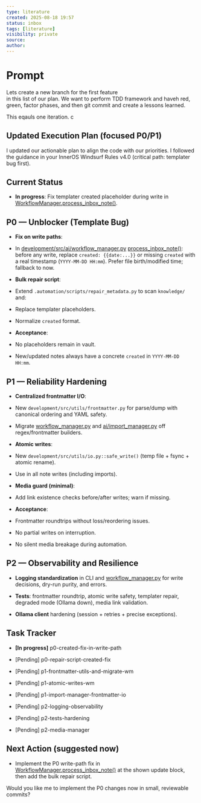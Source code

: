 ```yaml
---
type: literature
created: 2025-08-18 19:57
status: inbox
tags: [literature]
visibility: private
source: 
author: 
---
```

# Prompt

Lets create a new branch for the first feature  
in this list of our plan. We want to perform TDD framework and haveh red, green, factor phases, and then git commit and create a lessons learned. 

This eqauls one iteration. c
## Updated Execution Plan (focused P0/P1)

  

I updated our actionable plan to align the code with our priorities. I followed the guidance in your InnerOS Windsurf Rules v4.0 (critical path: templater bug first).

  

## Current Status

- __In progress__: Fix templater created placeholder during write in [WorkflowManager.process_inbox_note()](cci:1://file:///Users/thaddius/repos/inneros-zettelkasten/development/src/ai/workflow_manager.py:84:4-293:22).

  

## P0 — Unblocker (Template Bug)

- __Fix on write paths__:

- In [development/src/ai/workflow_manager.py](cci:7://file:///Users/thaddius/repos/inneros-zettelkasten/development/src/ai/workflow_manager.py:0:0-0:0) [process_inbox_note()](cci:1://file:///Users/thaddius/repos/inneros-zettelkasten/development/src/ai/workflow_manager.py:84:4-293:22): before any write, replace `created: {{date:...}}` or missing `created` with a real timestamp (`YYYY-MM-DD HH:mm`). Prefer file birth/modified time; fallback to now.

- __Bulk repair script__:

- Extend `.automation/scripts/repair_metadata.py` to scan `knowledge/` and:

- Replace templater placeholders.

- Normalize `created` format.

- __Acceptance__:

- No placeholders remain in vault.

- New/updated notes always have a concrete `created` in `YYYY-MM-DD HH:mm`.

  

## P1 — Reliability Hardening

- __Centralized frontmatter I/O__:

- New `development/src/utils/frontmatter.py` for parse/dump with canonical ordering and YAML safety.

- Migrate [workflow_manager.py](cci:7://file:///Users/thaddius/repos/inneros-zettelkasten/development/src/ai/workflow_manager.py:0:0-0:0) and [ai/import_manager.py](cci:7://file:///Users/thaddius/repos/inneros-zettelkasten/development/src/ai/import_manager.py:0:0-0:0) off regex/frontmatter builders.

- __Atomic writes__:

- New `development/src/utils/io.py::safe_write()` (temp file + fsync + atomic rename).

- Use in all note writes (including imports).

- __Media guard (minimal)__:

- Add link existence checks before/after writes; warn if missing.

- __Acceptance__:

- Frontmatter roundtrips without loss/reordering issues.

- No partial writes on interruption.

- No silent media breakage during automation.

  

## P2 — Observability and Resilience

- __Logging standardization__ in CLI and [workflow_manager.py](cci:7://file:///Users/thaddius/repos/inneros-zettelkasten/development/src/ai/workflow_manager.py:0:0-0:0) for write decisions, dry-run purity, and errors.

- __Tests__: frontmatter roundtrip, atomic write safety, templater repair, degraded mode (Ollama down), media link validation.

- __Ollama client__ hardening (session + retries + precise exceptions).

  

## Task Tracker

- __[In progress]__ p0-created-fix-in-write-path

- [Pending] p0-repair-script-created-fix

- [Pending] p1-frontmatter-utils-and-migrate-wm

- [Pending] p1-atomic-writes-wm

- [Pending] p1-import-manager-frontmatter-io

- [Pending] p2-logging-observability

- [Pending] p2-tests-hardening

- [Pending] p2-media-manager

  

## Next Action (suggested now)

- Implement the P0 write-path fix in [WorkflowManager.process_inbox_note()](cci:1://file:///Users/thaddius/repos/inneros-zettelkasten/development/src/ai/workflow_manager.py:84:4-293:22) at the shown update block, then add the bulk repair script.

  

Would you like me to implement the P0 changes now in small, reviewable commits?
  

